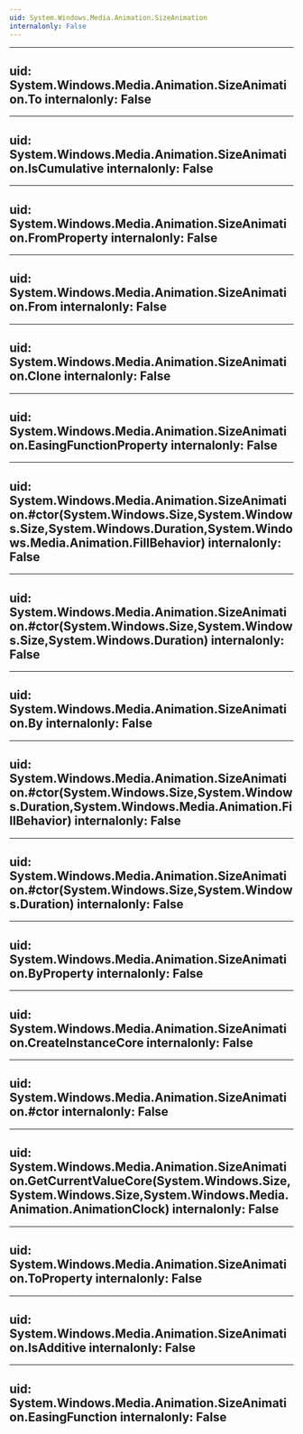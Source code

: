 ```yaml
---
uid: System.Windows.Media.Animation.SizeAnimation
internalonly: False
---
```


---
uid: System.Windows.Media.Animation.SizeAnimation.To
internalonly: False
---

---
uid: System.Windows.Media.Animation.SizeAnimation.IsCumulative
internalonly: False
---

---
uid: System.Windows.Media.Animation.SizeAnimation.FromProperty
internalonly: False
---

---
uid: System.Windows.Media.Animation.SizeAnimation.From
internalonly: False
---

---
uid: System.Windows.Media.Animation.SizeAnimation.Clone
internalonly: False
---

---
uid: System.Windows.Media.Animation.SizeAnimation.EasingFunctionProperty
internalonly: False
---

---
uid: System.Windows.Media.Animation.SizeAnimation.#ctor(System.Windows.Size,System.Windows.Size,System.Windows.Duration,System.Windows.Media.Animation.FillBehavior)
internalonly: False
---

---
uid: System.Windows.Media.Animation.SizeAnimation.#ctor(System.Windows.Size,System.Windows.Size,System.Windows.Duration)
internalonly: False
---

---
uid: System.Windows.Media.Animation.SizeAnimation.By
internalonly: False
---

---
uid: System.Windows.Media.Animation.SizeAnimation.#ctor(System.Windows.Size,System.Windows.Duration,System.Windows.Media.Animation.FillBehavior)
internalonly: False
---

---
uid: System.Windows.Media.Animation.SizeAnimation.#ctor(System.Windows.Size,System.Windows.Duration)
internalonly: False
---

---
uid: System.Windows.Media.Animation.SizeAnimation.ByProperty
internalonly: False
---

---
uid: System.Windows.Media.Animation.SizeAnimation.CreateInstanceCore
internalonly: False
---

---
uid: System.Windows.Media.Animation.SizeAnimation.#ctor
internalonly: False
---

---
uid: System.Windows.Media.Animation.SizeAnimation.GetCurrentValueCore(System.Windows.Size,System.Windows.Size,System.Windows.Media.Animation.AnimationClock)
internalonly: False
---

---
uid: System.Windows.Media.Animation.SizeAnimation.ToProperty
internalonly: False
---

---
uid: System.Windows.Media.Animation.SizeAnimation.IsAdditive
internalonly: False
---

---
uid: System.Windows.Media.Animation.SizeAnimation.EasingFunction
internalonly: False
---
